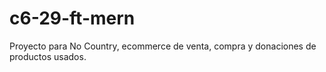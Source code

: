# c6-29-ft-mern
Proyecto para No Country, ecommerce de venta, compra y donaciones de productos usados.
